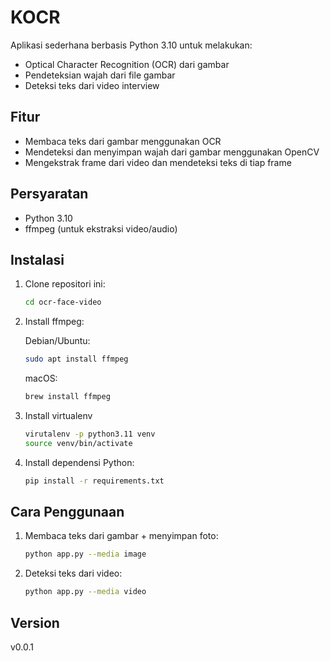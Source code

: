 # KOCR

Aplikasi sederhana berbasis Python 3.10 untuk melakukan:
- Optical Character Recognition (OCR) dari gambar
- Pendeteksian wajah dari file gambar
- Deteksi teks dari video interview

## Fitur

- Membaca teks dari gambar menggunakan OCR
- Mendeteksi dan menyimpan wajah dari gambar menggunakan OpenCV
- Mengekstrak frame dari video dan mendeteksi teks di tiap frame

## Persyaratan

- Python 3.10
- ffmpeg (untuk ekstraksi video/audio)

## Instalasi

1. Clone repositori ini:
    ```bash
    cd ocr-face-video
    ```

2. Install ffmpeg:

   Debian/Ubuntu:
    ```bash
    sudo apt install ffmpeg
    ```

   macOS:
    ```bash
    brew install ffmpeg
    ```

3. Install virtualenv
    ```bash
    virutalenv -p python3.11 venv
    source venv/bin/activate
    ```

4. Install dependensi Python:
    ```bash
    pip install -r requirements.txt
    ```

## Cara Penggunaan

1. Membaca teks dari gambar + menyimpan foto:
    ```bash
    python app.py --media image
    ```

2. Deteksi teks dari video:
    ```bash
    python app.py --media video
    ```

## Version
v0.0.1